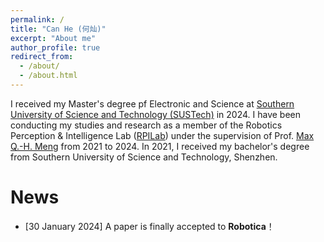 ```yaml
---
permalink: /
title: "Can He (何灿)"
excerpt: "About me"
author_profile: true
redirect_from: 
  - /about/
  - /about.html
---
```





I received my Master's degree pf Electronic and Science at [Southern University of Science and Technology (SUSTech)](https://sustech.edu.cn/en/) in 2024. I have been conducting my studies and research as a member of the Robotics Perception & Intelligence Lab ([RPILab](https://robotics.sustech.edu.cn/index.aspx)) under the supervision of Prof. [Max Q.-H. Meng](https://scholar.google.com/citations?user=DxDCU7AAAAAJ&hl=en&oi=ao) from 2021 to 2024. In 2021, I received my bachelor's degree from Southern University of Science and Technology, Shenzhen. 

<!-- My current research focus on the collaboration of multiple robotic manipulators, deep learning, and robotics manipulation, particularly in deformable objects. My ultimate goal is to enable robots to actively participate in human daily life and provide convenient services to humans. -->


News
======
* [30 January 2024] A paper is finally accepted to **Robotica**！
